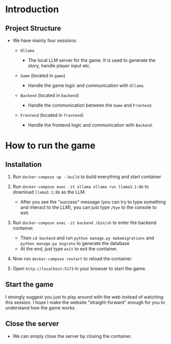 # Introduction



## Project Structure

- We have mainly four sessions:

  - `Ollama`

    - The local LLM server for the game. It is used to generate the story, handle player input etc.

  - `Game` (located in `game`)

    - Handle the game logic and communication with `Ollama`.

  - `Backend` (located in `backend`)

    - Handle the communication between the `Game` and `Frontend`.

  - `Frontend` (located in `frontend`)
    - Handle the frontend logic and communication with `Backend`.

# How to run the game

## Installation

1. Run `docker-compose up --build` to build everything and start container

2. Run `docker-compose exec -it ollama ollama run llama3.1:8b` to download `llama3.1:8b` as the LLM.

   - After you see the "success" message (you can try to type something and interact to the LLM), you can just type `/bye` to the console to exit.

3. Run `docker-compose exec -it backend /bin/sh` to enter the backend container.

   - Then `cd backend` and run `python manage.py makemigrations` and `python manage.py migrate` to generate the database
   - At the end, just type `exit` to exit the container.

4. Now run `docker-compose restart` to reload the container.

5. Open `http://localhost:5173` in your browser to start the game.

## Start the game

I strongly suggest you just to play around with the web instead of watching this session. I hope I make the website "straight-forward" enough for you to understand how the game works.

## Close the server

- We can simply close the server by closing the container. 
